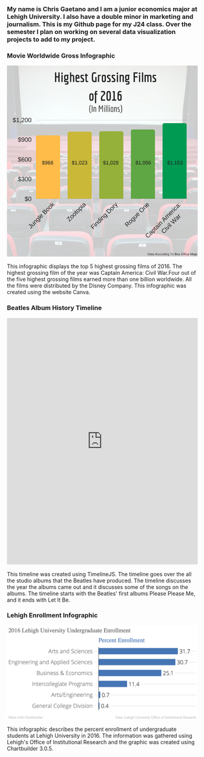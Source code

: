 ###  My name is Chris Gaetano and I am a junior economics major at Lehigh University. I also have a double minor in marketing and journalism. This is my Github page for my J24 class. Over the semester I plan on working on several data visualization projects to add to my project. 


###  Movie Worldwide Gross Infographic
![Movie](https://github.com/ChrisGaetano/ChrisGaetano.github.io/blob/master/Highest%20Grossing%20Filmsof%202016.png?raw=true)

This infographic displays the top 5 highest grossing films of 2016. The highest grossing film of the year was Captain America: Civil War.Four out of the five highest grossing films earned more than one billion worldwide. All the films were distributed by the Disney Company. This infographic was created using the website Canva.


###  Beatles Album History Timeline
<iframe src='https://cdn.knightlab.com/libs/timeline3/latest/embed/index.html?source=13vJG4x-IC2yt7Fe6AepFW62aBMUpGFn8__SrOH7WZtk&font=Default&lang=en&initial_zoom=2&height=650' width='100%' height='650' webkitallowfullscreen mozallowfullscreen allowfullscreen frameborder='0'></iframe>

This timeline was created using TimelineJS. The timeline goes over the all the studio albums that the Beatles have produced. The timeline discusses the year the albums came out and it discusses some of the songs on the albums. The timeline starts with the Beatles' first albums Please Please Me, and it ends with Let It Be. 


### Lehigh Enrollment Infographic
![Graph](https://raw.githubusercontent.com/ChrisGaetano/ChrisGaetano.github.io/master/2016_Lehigh_University_Undergraduate_Enrollment_Percent_Enrollment_chartbuilder.png)

This infographic describes the percent enrollment of undergraduate students at Lehigh University in 2016. The information was gathered using Lehigh's Office of Institutional Research and the graphic was created using Chartbuilder 3.0.5.
